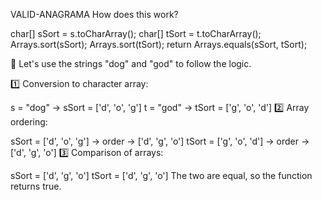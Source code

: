 VALID-ANAGRAMA
How does this work?

char[] sSort = s.toCharArray();
char[] tSort = t.toCharArray();
Arrays.sort(sSort);
Arrays.sort(tSort);
return Arrays.equals(sSort, tSort);

🧪 Let's use the strings "dog" and "god" to follow the logic.

1️⃣ Conversion to character array:

s = "dog" → sSort = ['d', 'o', 'g']
t = "god" → tSort = ['g', 'o', 'd']
2️⃣ Array ordering:

sSort = ['d', 'o', 'g'] → order → ['d', 'g', 'o']
tSort = ['g', 'o', 'd'] → order → ['d', 'g', 'o']
3️⃣ Comparison of arrays:

sSort = ['d', 'g', 'o']
tSort = ['d', 'g', 'o']
The two are equal, so the function returns true.
